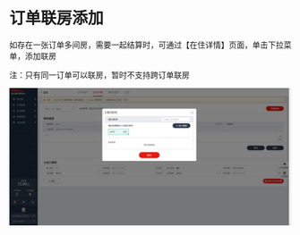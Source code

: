 # 订单联房添加

如存在一张订单多间房，需要一起结算时，可通过【在住详情】页面，单击下拉菜单，添加联房

注：只有同一订单可以联房，暂时不支持跨订单联房

![](../../../.gitbook/assets/image%20%28366%29.png)

